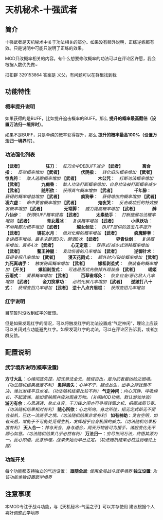 # 天机秘术-十强武者

## 简介

十强武者是天机秘术中关于功法相关的部分。如果没有额外说明，正练逆练都有效。只是说明中可能只说明了正练的效果。

MOD只改概率相关的内容。有什么想要修改概率的功法可以在评论区许愿，我会根据人数优先做~

扣扣群 329153864 答案是 义父，有问题可以在群里找到我

## 功能特性

### 概率提升说明

如果获得的是BUFF，比如提升追击概率的BUFF。那么 **提升的概率最高翻倍（设置万法归一境界时）**。

如果不是BUFF，只是单纯的概率获得提升，那么 **提升的概率最高100%（设置万法归一境界时）**。

### 功法强化列表

**【武者】　　　　　　狂刀**：　*狂刀命中DEBUFF减少*
**【武者】　　　　　离合指**：　*反噬概率增加*
**【武者】　　　　　伏阴指**：　*转化旧伤概率增加*
**【武者】　　　　　惊鬼符**：　*敌人逃跑概率增加*
**【武者】　　　　　木公咒**：　*打断功法概率增加*
**【武者】　　　　　九痴香**：　*敌人功法打断概率增加，自身功法被打断概率减少*
**【武者】　　　　　随所欲**：　*获得真气概率增加*
**【武者】　　　　　千年醉**：　*获得的概率增益增加*
**【武者】　　　　　疯狗拳**：　*获得增伤的概率增加*
**【武者】　　　　　凌六虚**：　*命中要害概率增加*
**【武者】　　　　　鬼夜哭**：　*反击成功后的特效触发概率增加*
**【武者】　　　　　无常脚**：　*威力提高概率增加*
**【武者】　　　　醉八仙步**：　*获得BUFF概率提高*
**【武者】　　　　太素绝手**：　*打断施展功法概率增加*
**【武者】　　　　青女履冰**：　*复读概率增加*
**【武者】　　　　小纵跃功**：　*不消耗脚力概率增加*
**【武者】　　　　越女剑法**：　*BUFF提供的追击几率提升*
**【武者】　　　　镜花水月**：　*绝对化解的概率增加*
**【武者】　　　　疯魔醉拳**：　*复读概率增加，最多未醉酒3次，醉酒8次*
**【武者】　　　　界青快剑**：　*复读概率增加，最多4次*
**【武者】　　　　心无定意**：　*获得式/减少式消耗概率增加*
**【武者】　　　　鳌王神腿**：　*发动伤害的几率增加*
**【武者】　　　　逆御针术**：　*获得变招几率增加*
**【武者】　　　漫天花雨式**：　*额外封穴/破绽概率增加*
**【武者】　　　九死离魂手**：　*触发秘闻概率增加*
**【武者】　　　嫘祖剥茧式**：　*脱装备的概率增加*
**【开关】　　　嫘祖剥茧式**：　*可选是否优先脱掉外观装备*
**【武者】　　　瑶姬云雨式**：　*爱慕概率增加*
**【武者】　　　百草雀啄灸**：　*恢复自身/恶化敌人几率增加*
**【武者】　　　金刀换掌功**：　*必然化解几率增加*
**【武者】　　逆跛打八十式**：　*获得变招几率增加*
**【武者】　逆十八点齐眉棍**：　*获得变招几率增加*

### 红字说明

目前暂时没收到红字的反馈。

但是如果发现红字的情况，可以将触发红字的功法设置成“气定神闲”，理论上应该可以关闭对应功能避免红字。如果发现红字的功法，可以在评论区告诉我，或者加群反馈。

## 配置说明

### 武学境界说明(概率设置)

**方寸大乱**：*心绪彻底失控，招式章法全无，破绽百出，是为武者最凶险之困境。（功法随机结果极度不利）*
**患得患失**：*心神不宁，疑虑丛生，出手之际犹豫不决，难以发挥平日水准。（功法随机结果比较不利）*
**气定神闲**：*内心沉静，呼吸绵长，不起波澜，能如常映照并应对周身万物。（关闭MOD功能，默认游戏体验）*
**游刃有余**：*心思通透，举止从容，于刀锋之间亦可寻得转圜之机，把握战局节奏。（功法随机结果相对有利）*
**随心所欲**：*心之所向，身之所往，招无定式却无不契合战机，已达一流高手之境。（功法随机结果非常有利）*
**如有神助**：*灵台空明，如有天启，常能于不可能处觅得生机，发挥超乎自身极限的威力。（功法随机结果极度有利）*
**天人合一**：*神与天会，身与道合，周天万物皆可为援手，诸般变化无不顺心如意。（功法随机结果几乎必然有利）*
**万法归一**：*穷尽世间万法，终悟其源为一。此心即道，此念即理，战果未始而早已注定。（功法随机结果必然达到理论上限）*

### 功能开关

每个功能都支持独立的气运设置：
**跟随全局**: *使用全局战斗武学境界*
**独立设置**: *为该功能单独设置武学境界*

## 注意事项

本MOD专注于战斗功能，与【天机秘术-气运之子】可以并存使用
建议根据个人喜好调整武学境界
